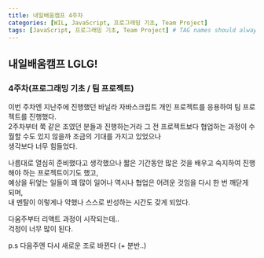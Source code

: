 ```yaml
---
title: 내일배움캠프 4주차
categories: [WIL, JavaScript, 프로그래밍 기초, Team Project]
tags: [JavaScript, 프로그래밍 기초, Team Project] # TAG names should always be lowercase
---
```


## 내일배움캠프 LGLG!

### 4주차(프로그래밍 기초 / 팀 프로젝트)

이번 주차엔 지난주에 진행했던 바닐라 자바스크립트 개인 프로젝트를 응용하여 팀 프로젝트를 진행했다.<br>
2주차부터 쭉 같은 조였던 분들과 진행하는거라 그 전 프로젝트보다 협업하는 과정이 수월할 수도 있지 않을까 조금의 기대를 가지고 있었으나<br>
생각보다 너무 힘들었다.

나름대로 열심히 준비했다고 생각했으나 짧은 기간동안 많은 것을 배우고 숙지하여 진행해야 하는 프로젝트이기도 했고,<br>
예상을 뒤엎는 일들이 꽤 많이 일어나 역시나 협업은 어려운 것임을 다시 한 번 깨닫게 되며,<br>
내 멘탈이 이렇게나 약했나 스스로 반성하는 시간도 갖게 되었다.

다움주부터 리액트 과정이 시작되는데..<br>
걱정이 너무 많이 된다.

p.s 다음주엔 다시 새로운 조로 바뀐다 (+ 분반..)
